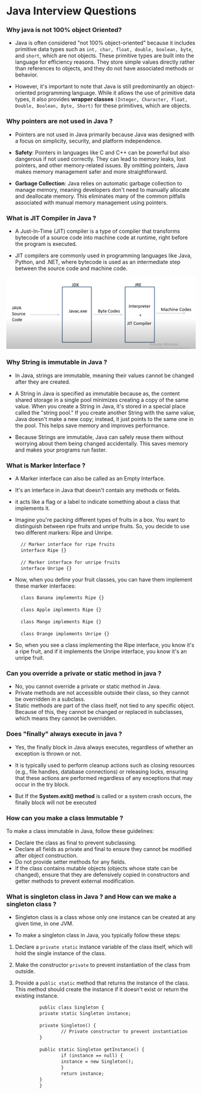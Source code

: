 # Java Interview Questions 

### Why java is not 100% object Oriented? 
- Java is often considered "not 100% object-oriented" because it includes primitive data types such as `int, char, float, double, boolean, byte`, and `short`, which are not objects. These primitive types are built into the language for efficiency reasons. They store simple values directly rather than references to objects, and they do not have associated methods or behavior.

- However, it's important to note that Java is still predominantly an object-oriented programming language. While it allows the use of primitive data types, it also provides **wrapper classes** `(Integer, Character, Float, Double, Boolean, Byte, Short)` for these primitives, which are objects.

### Why pointers are not used in Java ?
- Pointers are not used in Java primarily because Java was designed with a focus on simplicity, security, and platform independence.

- **Safety**: Pointers in languages like C and C++ can be powerful but also dangerous if not used correctly. They can lead to memory leaks, lost pointers, and other memory-related issues. By omitting pointers, Java makes memory management safer and more straightforward.

- **Garbage Collection**: Java relies on automatic garbage collection to manage memory, meaning developers don't need to manually allocate and deallocate memory. This eliminates many of the common pitfalls associated with manual memory management using pointers.


### What is JIT Compiler in Java ?

- A Just-In-Time (JIT) compiler is a type of compiler that transforms bytecode of a source code into machine code at runtime, right before the program is executed. 

- JIT compilers are commonly used in programming languages like Java, Python, and .NET, where bytecode is used as an intermediate step between the source code and machine code.

!["JIT Compiler"](jitCompiler.png)

### Why String is immutable in Java ?
- In Java, strings are immutable, meaning their values cannot be changed after they are created.

- A String in Java is specified as immutable because as, the content shared storage in a single pool minimizes creating a copy of the same value. When you create a String in Java, it's stored in a special place called the "string pool." If you create another String with the same value, Java doesn't make a new copy; instead, it just points to the same one in the pool. This helps save memory and improves performance.

- Because Strings are immutable, Java can safely reuse them without worrying about them being changed accidentally. This saves memory and makes your programs run faster.

### What is Marker Interface ? 
- A Marker interface can also be called as an Empty Interface.
- It's an interface in Java that doesn't contain any methods or fields. 
- it acts like a flag or a label to indicate something about a class that implements it.
- Imagine you're packing different types of fruits in a box. You want to distinguish between ripe fruits and unripe fruits. So, you decide to use two different markers: Ripe and Unripe.

        // Marker interface for ripe fruits
        interface Ripe {}

        // Marker interface for unripe fruits
        interface Unripe {}

- Now, when you define your fruit classes, you can have them implement these marker interfaces:

        class Banana implements Ripe {}

        class Apple implements Ripe {}

        class Mango implements Ripe {}

        class Orange implements Unripe {}


- So, when you see a class implementing the Ripe interface, you know it's a ripe fruit, and if it implements the Unripe interface, you know it's an unripe fruit.

### Can you override a private or static method in java ? 
- No, you cannot override a private or static method in Java.
- Private methods are not accessible outside their class, so they cannot be overridden in a subclass.
- Static methods are part of the class itself, not tied to any specific object. Because of this, they cannot be changed or replaced in subclasses, which means they cannot be overridden.

### Does "finally" always execute in java ? 
- Yes, the finally block in Java always executes, regardless of whether an exception is thrown or not.
-  It is typically used to perform cleanup actions such as closing resources (e.g., file handles, database connections) or releasing locks, ensuring that these actions are performed regardless of any exceptions that may occur in the try block.

- But If the **System.exit() method** is called or a system crash occurs, the finally block will not be executed

### How can you make a class Immutable ? 
To make a class immutable in Java, follow these guidelines:

- Declare the class as final to prevent subclassing.
- Declare all fields as private and final to ensure they cannot be modified after object construction.
- Do not provide setter methods for any fields.
- If the class contains mutable objects (objects whose state can be changed), ensure that they are defensively copied in constructors and getter methods to prevent external modification.

### What is singleton class in Java ? and How can we make a singleton class ? 
- Singleton class is a class whose only one instance can be created at any given time, in one JVM. 

- To make a singleton class in Java, you typically follow these steps:

1. Declare a `private static` instance variable of the class itself, which will hold the single instance of the class.
2. Make the constructor `private` to prevent instantiation of the class from outside.
3. Provide a `public static` method that returns the instance of the class. This method should create the instance if it doesn't exist or return the existing instance.


                public class Singleton {
                private static Singleton instance;
                
                private Singleton() {
                        // Private constructor to prevent instantiation
                }
                
                public static Singleton getInstance() {
                        if (instance == null) {
                        instance = new Singleton();
                        }
                        return instance;
                }
                }
